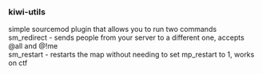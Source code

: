 ### kiwi-utils
simple sourcemod plugin that allows you to run two commands
<br>
sm_redirect <name> <ip> <port> - sends people from your server to a different one, accepts @all and @!me
<br>
sm_restart - restarts the map without needing to set mp_restart to 1, works on ctf
